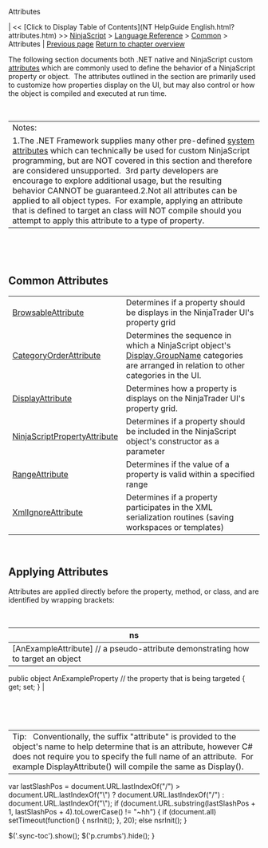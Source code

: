 ﻿










 


Attributes







| &lt;&lt; [Click to Display Table of Contents](NT HelpGuide English.html?attributes.htm) &gt;&gt;
 [NinjaScript](ninjascript.htm) &gt; [Language Reference](language_reference_wip.htm) &gt; [Common](common.htm) &gt;
Attributes | [Previous page](totime.htm)
[Return to chapter overview](common.htm)










The following section documents both .NET native and NinjaScript custom [attributes](https://msdn.microsoft.com/en-us/library/5x6cd29c(v=vs.110).aspx) which are commonly used to define the behavior of a NinjaScript property or object.  The attributes outlined in the section are primarily used to customize how properties display on the UI, but may also control or how the object is compiled and executed at run time.  


 




|  |
| --- |
| Notes:  
1.The .NET Framework supplies many other pre-defined [system attributes](https://msdn.microsoft.com/en-us/library/2e39z096.aspx) which can technically be used for custom NinjaScript programming, but are NOT covered in this section and therefore are considered unsupported.  3rd party developers are encourage to explore additional usage, but the resulting behavior CANNOT be guaranteed.2.Not all attributes can be applied to all object types.  For example, applying an attribute that is defined to target an class will NOT compile should you attempt to apply this attribute to a type of property. |



 


 


Common Attributes
-----------------




|  |  |
| --- | --- |
| [BrowsableAttribute](browsableattribute.htm) | Determines if a property should be displays in the NinjaTrader UI's property grid |
| [CategoryOrderAttribute](categoryorderattribute.htm) | Determines the sequence in which a NinjaScript object's [Display.GroupName](displayattribute.htm) categories are arranged in relation to other categories in the UI. |
| [DisplayAttribute](displayattribute.htm) | Determines how a property is displays on the NinjaTrader UI's property grid.   |
| [NinjaScriptPropertyAttribute](ninjascriptpropertyattribute.htm) | Determines if a property should be included in the NinjaScript object's constructor as a parameter |
| [RangeAttribute](rangeattribute.htm) | Determines if the value of a property is valid within a specified range |
| [XmlIgnoreAttribute](xmlignoreattribute.htm) | Determines if a property participates in the XML serialization routines (saving workspaces or templates) |



 



Applying Attributes
-------------------


Attributes are applied directly before the property, method, or class, and are identified by wrapping brackets:


 




| ns |
| --- |
| [AnExampleAttribute] // a pseudo-attribute demonstrating how to target an object
public object AnExampleProperty // the property that is being targeted
{ get; set; } |



 


 




|  |
| --- |
| Tip:   Conventionally, the suffix "attribute" is provided to the object's name to help determine that is an attribute, however C# does not require you to specify the full name of an attribute.  For example DisplayAttribute() will compile the same as Display().   |






 
 var lastSlashPos = document.URL.lastIndexOf("/") &gt; document.URL.lastIndexOf("\\") ? document.URL.lastIndexOf("/") : document.URL.lastIndexOf("\\");
 if (document.URL.substring(lastSlashPos + 1, lastSlashPos + 4).toLowerCase() != "~hh") {
 if (document.all) setTimeout(function() {
 nsrInit();
 }, 20);
 else nsrInit();
 }
 
 
 $('.sync-toc').show();
 $('p.crumbs').hide();
 }
 
 
 



